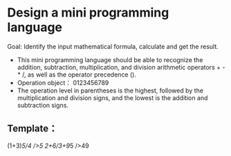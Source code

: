 # Design a mini programming language


Goal: Identify the input mathematical formula, calculate and get the result.

- This mini programming language should be able to recognize the addition, subtraction, multiplication, and division arithmetic operators + - * /, as well as the operator precedence ().
- Operation object： 0123456789
- The operation level in parentheses is the highest, followed by the multiplication and division signs, and the lowest is the addition and subtraction signs.

## Template：

(1+3)*5/4
/>5
2+6/3+9*5
/>49

